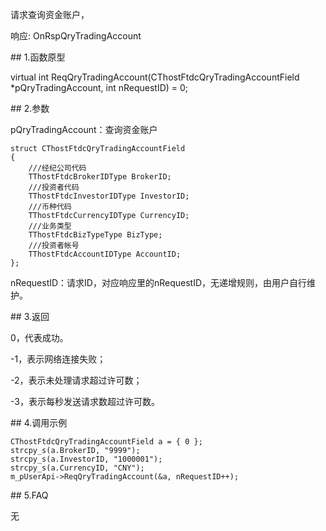 <p>请求查询资金账户，</p>
<p>响应: OnRspQryTradingAccount</p>
<span class="anchor" id="957d4208-524e-44e2-8bcb-a5ed83ac0ec9"></span>
## 1.函数原型
<p>virtual int ReqQryTradingAccount(CThostFtdcQryTradingAccountField *pQryTradingAccount, int nRequestID) = 0;</p>
<span class="anchor" id="07cf2669-762e-46a1-b012-eba69b215afd"></span>
## 2.参数
<p>pQryTradingAccount：查询资金账户</p>
<pre><code>struct CThostFtdcQryTradingAccountField
{
    ///经纪公司代码
    TThostFtdcBrokerIDType BrokerID;
    ///投资者代码
    TThostFtdcInvestorIDType InvestorID;
    ///币种代码
    TThostFtdcCurrencyIDType CurrencyID;
    ///业务类型
    TThostFtdcBizTypeType BizType;
    ///投资者帐号
    TThostFtdcAccountIDType AccountID;
};
</code></pre>
<p>nRequestID：请求ID，对应响应里的nRequestID，无递增规则，由用户自行维护。</p>
<span class="anchor" id="3fba3dd5-83d5-4358-a1b9-037029c0d409"></span>
## 3.返回
<p>0，代表成功。</p>
<p>-1，表示网络连接失败；</p>
<p>-2，表示未处理请求超过许可数；</p>
<p>-3，表示每秒发送请求数超过许可数。</p>
<span class="anchor" id="ec84ae12-323c-4714-b598-11c0f79717eb"></span>
## 4.调用示例
<pre><code>CThostFtdcQryTradingAccountField a = { 0 };
strcpy_s(a.BrokerID, "9999");
strcpy_s(a.InvestorID, "1000001");
strcpy_s(a.CurrencyID, "CNY");
m_pUserApi-&gt;ReqQryTradingAccount(&amp;a, nRequestID++);
</code></pre>
<span class="anchor" id="3a02fd48-059f-40d2-b79e-965fa0cfb11c"></span>
## 5.FAQ
<p>无</p>
